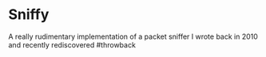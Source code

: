 # Sniffy
A really rudimentary implementation of a packet sniffer I wrote back in 2010 and recently rediscovered #throwback
